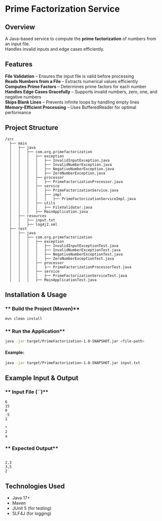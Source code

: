 # Prime Factorization Service

## Overview

A Java-based service to compute the **prime factorization** of numbers from an input file.\
Handles invalid inputs and edge cases efficiently.

## Features

 **File Validation** – Ensures the input file is valid before processing  
 **Reads Numbers from a File** – Extracts numerical values efficiently  
 **Computes Prime Factors** – Determines prime factors for each number  
 **Handles Edge Cases Gracefully** – Supports invalid numbers, zero, one, and negative numbers  
 **Skips Blank Lines** – Prevents infinite loops by handling empty lines  
 **Memory-Efficient Processing** – Uses BufferedReader for optimal performance

## Project Structure

```
/src
  ├── main
  │   ├── java
  │   │   ├── com.org.primefactorization
  │   │   │   ├── exception
  │   │   │   │   ├── InvalidInputException.java
  │   │   │   │   ├── InvalidNumberException.java
  │   │   │   │   ├── NegativeNumberException.java
  │   │   │   │   ├── ZeroNumberException.java
  │   │   │   ├── processor
  │   │   │   │   ├── PrimeFactorizationProcessor.java
  │   │   │   ├── service
  │   │   │   │   ├── PrimeFactorizationService.java
  │   │   │   │   ├── impl
  │   │   │   │   │   ├── PrimeFactorizationServiceImpl.java
  │   │   │   ├── utils
  │   │   │   │   ├── FileValidator.java
  │   │   │   ├── MainApplication.java
  │   ├── resources
  │   │   ├── input.txt
  │   │   ├── log4j2.xml
  ├── test
  │   ├── java
  │   │   ├── com.org.primefactorization
  │   │   │   ├── exception
  │   │   │   │   ├── InvalidInputExceptionTest.java
  │   │   │   │   ├── InvalidNumberExceptionTest.java
  │   │   │   │   ├── NegativeNumberExceptionTest.java
  │   │   │   │   ├── ZeroNumberExceptionTest.java
  │   │   │   ├── processor
  │   │   │   │   ├── PrimeFactorizationProcessorTest.java
  │   │   │   ├── service
  │   │   │   │   ├── PrimeFactorizationServiceTest.java
  │   │   │   ├── MainApplicationTest.java
```

## Installation & Usage

### ** Build the Project (Maven)**

```sh
mvn clean install
```

### ** Run the Application**

```sh
java -jar target/PrimeFactorization-1.0-SNAPSHOT.jar <file-path>
```

#### **Example:**

```sh
java -jar target/PrimeFactorization-1.0-SNAPSHOT.jar input.txt
```

## Example Input & Output

### ** Input File (**``**)**

```
6
15
0
-5
1

*
2
a
```

### ** Expected Output**

```

2,3
3,5
2
```

## Technologies Used

- Java 17+
- Maven
- JUnit 5 (for testing)
- SLF4J (for logging)

